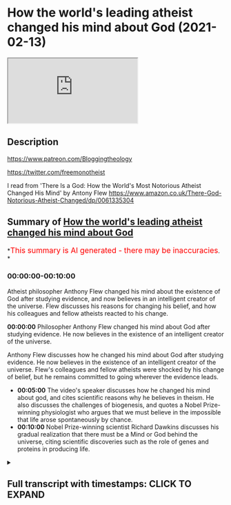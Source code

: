 # How the world's leading atheist changed his mind about God (2021-02-13)

<iframe loading='lazy' allow='autoplay' src='https://www.youtube.com/embed/Gc-3QVEkfbM'></iframe>

## Description

<https://www.patreon.com/Bloggingtheology>

<https://twitter.com/freemonotheist>

I read from 'There Is a God: How the World's Most Notorious Atheist Changed His Mind' by Antony Flew <https://www.amazon.co.uk/There-God-Notorious-Atheist-Changed/dp/0061335304>

## Summary of [How the world's leading atheist changed his mind about God](https://www.youtube.com/watch?v=Gc-3QVEkfbM)

*<span style="color:red; font-size:125%">This summary is AI generated - there may be inaccuracies</span>. *

### <a onclick="modifyYTiframeseektime('0')">00:00:00-00:10:00</a>

Atheist philosopher Anthony Flew changed his mind about the existence of God after studying evidence, and now believes in an intelligent creator of the universe.  Flew discusses his reasons for changing his belief, and how his colleagues and fellow atheists reacted to his change.

**<a onclick="modifyYTiframeseektime('0')">00:00:00</a>** Philosopher Anthony Flew changed his mind about God after studying evidence. He now believes in the existence of an intelligent creator of the universe.

 Anthony Flew discusses how he changed his mind about God after studying evidence. He now believes in the existence of an intelligent creator of the universe. Flew's colleagues and fellow atheists were shocked by his change of belief, but he remains committed to going wherever the evidence leads.

* **<a onclick="modifyYTiframeseektime('300')">00:05:00</a>** The video's speaker discusses how he changed his mind about god, and cites scientific reasons why he believes in theism. He also discusses the challenges of biogenesis, and quotes a Nobel Prize-winning physiologist who argues that we must believe in the impossible that life arose spontaneously by chance.
* **<a onclick="modifyYTiframeseektime('600')">00:10:00</a>** Nobel Prize-winning scientist Richard Dawkins discusses his gradual realization that there must be a Mind or God behind the universe, citing scientific discoveries such as the role of genes and proteins in producing life.

<details><summary><h2>Full transcript with timestamps: CLICK TO EXPAND</h2></summary>

<a onclick="modifyYTiframeseektime('1')">0:00:01</a> in this video , I want to look at how the world's
leading philosopher changed his mind about God .  
<a onclick="modifyYTiframeseektime('9')">0:00:09</a> Professor Anthony Flew is an English philosopher ,
most notable for his work related to the  
<a onclick="modifyYTiframeseektime('15')">0:00:15</a> philosophy of religion . during the course of his
career he taught at the universities of Oxford ,
<a onclick="modifyYTiframeseektime('20')">0:00:20</a> Aberdeen (Scotland) , Keel , Reading and at York university
in Toronto . for much of his career , Anthony Flew  
<a onclick="modifyYTiframeseektime('27')">0:00:27</a> was known as a strong advocate of atheism arguing
that one should presuppose atheism until empirical  
<a onclick="modifyYTiframeseektime('35')">0:00:35</a> evidence of a god surfaces . he also criticized the
idea of life after death , the free will defense to
<a onclick="modifyYTiframeseektime('43')">0:00:43</a> the problem of evil and the meaningfulness of
the concept of god . however in 2004 , he changed
<a onclick="modifyYTiframeseektime('51')">0:00:51</a> his position , he changed his mind and stated
that he now believed in the existence of an
<a onclick="modifyYTiframeseektime('58')">0:00:58</a> intelligent creator of the universe . shocking
his colleagues and fellow atheists . in order
<a onclick="modifyYTiframeseektime('65')">0:01:05</a> to further clarify his personal concept of god ,
Anthony Flew openly made an allegiance to deism
<a onclick="modifyYTiframeseektime('72')">0:01:12</a> more specifically a belief in the Aristotelian god
which he will define in his book in a second . and
<a onclick="modifyYTiframeseektime('79')">0:01:19</a> dismissed on many occasions any call to convert
to christianity , islam or any other religion .  
<a onclick="modifyYTiframeseektime('86')">0:01:26</a> he stated that in keeping with his lifelong
commitment to go wherever the evidence leads .  
<a onclick="modifyYTiframeseektime('92')">0:01:32</a> he now believed in the existence of a god . i just
want to quote some passages from his last book
<a onclick="modifyYTiframeseektime('100')">0:01:40</a> "THERE IS NO GOD" where the N has been crossed
off gotten "THERE IS A GOD : how the world's most
<a onclick="modifyYTiframeseektime('107')">0:01:47</a> notorious atheist changed his mind" by Anthony Flew .
and I've read all this book and I wanted to  
<a onclick="modifyYTiframeseektime('113')">0:01:53</a> quote some of the juicier passages from it . in
chapter four entitled "a pilgrimage of reason"
<a onclick="modifyYTiframeseektime('120')">0:02:00</a> he writes : let us begin with a parable , imagine
that a satellite phone is washed ashore on a
<a onclick="modifyYTiframeseektime('128')">0:02:08</a> remote island inhabited by a tribe that has never
had contact with modern civilization . the natives
<a onclick="modifyYTiframeseektime('136')">0:02:16</a> play with the numbers on the dial pad and hear
different voices upon hitting certain sequences .  
<a onclick="modifyYTiframeseektime('143')">0:02:23</a> they assume first that it's the device that
makes these noises , some of the cleverer
<a onclick="modifyYTiframeseektime('149')">0:02:29</a> natives , the scientists of the tribe assemble
an exact replica and hit the numbers again .  
<a onclick="modifyYTiframeseektime('157')">0:02:37</a> they hear the voices again , the conclusion
seems obvious to them . this  
<a onclick="modifyYTiframeseektime('163')">0:02:43</a> particular combination of crystals and metals
and chemicals produce what seems like human
<a onclick="modifyYTiframeseektime('169')">0:02:49</a> voices and this means that the voices are simply
properties of the device . but the tribal sage
<a onclick="modifyYTiframeseektime('178')">0:02:58</a> (by sage Flew probably means a philosopher) a tribal
sage summons the scientists for a discussion .  
<a onclick="modifyYTiframeseektime('185')">0:03:05</a> he has thought long and hard on the matter
and has reached the following conclusion :
<a onclick="modifyYTiframeseektime('190')">0:03:10</a> the voices coming through the instrument must
be coming from people like themselves , people  
<a onclick="modifyYTiframeseektime('197')">0:03:17</a> who are living and conscious although speaking in
a different language . instead of assuming that the  
<a onclick="modifyYTiframeseektime('204')">0:03:24</a> voices are simply properties of the handset , they
should investigate the possibility that through
<a onclick="modifyYTiframeseektime('210')">0:03:30</a> some mysterious communication network they
are in touch with other humans . perhaps further
<a onclick="modifyYTiframeseektime('216')">0:03:36</a> study along these lines could lead to a greater
understanding of the world beyond their island .  
<a onclick="modifyYTiframeseektime('223')">0:03:43</a> but the scientists simply laugh at the
sage and say , look when we damage the
<a onclick="modifyYTiframeseektime('229')">0:03:49</a> instrument the voices stop coming , so they're
obviously nothing more than sounds produced by  
<a onclick="modifyYTiframeseektime('236')">0:03:56</a> a unique combination of lithium and printed
circuit boards and light and missing diodes .  
<a onclick="modifyYTiframeseektime('244')">0:04:04</a> and a parable . in this parable we see how
easy it is to let preconceived theories
<a onclick="modifyYTiframeseektime('252')">0:04:12</a> shape the way we view evidence ,
instead of letting the evidence
<a onclick="modifyYTiframeseektime('256')">0:04:16</a> shape our theories . a copernican leap may thus
be prevented by a thousand ptolemaic epicycles .  
<a onclick="modifyYTiframeseektime('266')">0:04:26</a> defenders of ptolemy's geocentric model of the
solar system resisted copernicus's heliocentric
<a onclick="modifyYTiframeseektime('273')">0:04:33</a> model by using the concept of epicycles to
explain away observations of planetary motion that
<a onclick="modifyYTiframeseektime('281')">0:04:41</a> conflicted with their model . and in this it seems
to me lies the peculiar danger , the endemic evil
<a onclick="modifyYTiframeseektime('290')">0:04:50</a> of dogmatic atheism . (remember Anthony Flew was himself
a dogmatic atheist) . take such utterances as quote :  
<a onclick="modifyYTiframeseektime('299')">0:04:59</a> we should not ask for an explanation of how it is
that the world exists , it is here and that's all . or :
<a onclick="modifyYTiframeseektime('307')">0:05:07</a> since we cannot accept a transcendent source
of life , we choose to believe the impossible
<a onclick="modifyYTiframeseektime('315')">0:05:15</a> that life arose spontaneously by chance
for matter . or : the laws of physics
<a onclick="modifyYTiframeseektime('323')">0:05:23</a> are lawless laws that arise from the void , end of
discussion . these quotes look at first sight like
<a onclick="modifyYTiframeseektime('331')">0:05:31</a> rational arguments that have a special
authority because they have a no-nonsense
<a onclick="modifyYTiframeseektime('337')">0:05:37</a> air about them . of course this is no more sign
that they are either rational or arguments .  
<a onclick="modifyYTiframeseektime('347')">0:05:47</a> and then the next quote : as for my new position
on the classical philosophical debates
<a onclick="modifyYTiframeseektime('355')">0:05:55</a> about god , in this area i was persuaded above
all by the philosopher David Conway's argument
<a onclick="modifyYTiframeseektime('362')">0:06:02</a> for god's existence in his book "The Recovery of
Wisdom : From Here to Antiquity in Quest of Sophia"  
<a onclick="modifyYTiframeseektime('370')">0:06:10</a> Conway is a distinguished British Philosopher
at Middlesex University , who is equally at home
<a onclick="modifyYTiframeseektime('375')">0:06:15</a> with classical and modern philosophy . the god whose
existence is defended by Conway and myself (writes  
<a onclick="modifyYTiframeseektime('383')">0:06:23</a> Flew) is the god of aristotle .Conway writes : in sum ,
to the Being  
<a onclick="modifyYTiframeseektime('393')">0:06:33</a> whom he considered to be the explanation of the
world and its broad form , Aristotle ascribed the  
<a onclick="modifyYTiframeseektime('401')">0:06:41</a> following attributes : immutability , immateriality ,
omnipotence , omniscience , oneness or indivisibility ,  
<a onclick="modifyYTiframeseektime('410')">0:06:50</a> perfect goodness and necessary existence . there is
an impressive correspondence between this set of
<a onclick="modifyYTiframeseektime('418')">0:06:58</a> attributes and those traditionally ascribed
to god within the judeo-christian tradition ,  
<a onclick="modifyYTiframeseektime('424')">0:07:04</a> it is one that fully justifies us in
viewing Aristotle as having had the same divine  
<a onclick="modifyYTiframeseektime('431')">0:07:11</a> being in mind as the cause of the world that is
the object of worship of these two religions . end  
<a onclick="modifyYTiframeseektime('438')">0:07:18</a> quote . for some reason Flew doesn't even think about
Islam but obviously this applies to Islam as well .  
<a onclick="modifyYTiframeseektime('444')">0:07:24</a> so that clarifies Flew's own concept
of god that he embraced after leaving atheism .  
<a onclick="modifyYTiframeseektime('453')">0:07:33</a> and now some of the reasons , the scientific reasons
why he began to embrace theism or belief in god  
<a onclick="modifyYTiframeseektime('460')">0:07:40</a> and he quotes Paul Davis the famous
astrophysicist : Paul Davis highlights the  
<a onclick="modifyYTiframeseektime('465')">0:07:45</a> same problem he writes . he observes that most
theories of biogenesis (biogenesis is the idea  
<a onclick="modifyYTiframeseektime('473')">0:07:53</a> of life just coming about , apparently out
of nowhere) most theories of biogenesis  
<a onclick="modifyYTiframeseektime('478')">0:07:58</a> have concentrated on the chemistry of life . but
life is more than just complex chemical reactions .  
<a onclick="modifyYTiframeseektime('486')">0:08:06</a> the cell also is an information storing processing
and replicating system . we need to explain the  
<a onclick="modifyYTiframeseektime('495')">0:08:15</a> origin of this system , of this information and the
way in which the information processing machinery  
<a onclick="modifyYTiframeseektime('502')">0:08:22</a> came to exist . he emphasizes the fact that the
gene is nothing but a set of coded instructions  
<a onclick="modifyYTiframeseektime('510')">0:08:30</a> with a precise recipe for manufacturing proteins .
most important these genetic instructions are  
<a onclick="modifyYTiframeseektime('518')">0:08:38</a> not the kind of information you find in
thermodynamics and statistical mechanics  
<a onclick="modifyYTiframeseektime('523')">0:08:43</a> rather they constitute semantic information .
in other words , they have a specific meaning .  
<a onclick="modifyYTiframeseektime('532')">0:08:52</a> these instructions can be effective only in a
molecular environment capable of interpreting the  
<a onclick="modifyYTiframeseektime('539')">0:08:59</a> meaning in the genetic code . the origin question
of biogenesis rises to the top at this point ,  
<a onclick="modifyYTiframeseektime('548')">0:09:08</a> the problem of how meaningful or semantic
information can emerge spontaneously from a  
<a onclick="modifyYTiframeseektime('554')">0:09:14</a> collection of mindless molecules subject to
blind and purposeless forces present a deep
<a onclick="modifyYTiframeseektime('561')">0:09:21</a> conceptual challenge . there's the end of that quote .
so you can see some of the reasons why Flew in the  
<a onclick="modifyYTiframeseektime('569')">0:09:29</a> light of modern science abandoned atheism . and
the last quote here because there are so many .  
<a onclick="modifyYTiframeseektime('579')">0:09:39</a> is again to do with the origin of life ,
so how do we account for the origin of life  
<a onclick="modifyYTiframeseektime('583')">0:09:43</a> (professor Flew asks) the nobel prize winning
physiologist George Wald  
<a onclick="modifyYTiframeseektime('592')">0:09:52</a> once famously argued that we choose to believe the
impossible that life arose spontaneously by chance .  
<a onclick="modifyYTiframeseektime('601')">0:10:01</a> now of course this is what Flew himself
believed , this is what atheists believe .  
<a onclick="modifyYTiframeseektime('606')">0:10:06</a> this Noble prize winning scientist says : in later
years however , he concluded that a pre-existing
<a onclick="modifyYTiframeseektime('613')">0:10:13</a> mind which he posits as the matrix of physical
reality compose the physical universe that breeds  
<a onclick="modifyYTiframeseektime('620')">0:10:20</a> life.  then he quotes the nobel
prize-winning professor
<a onclick="modifyYTiframeseektime('628')">0:10:28</a> who says as follows : how is it that
with so many other apparent options  
<a onclick="modifyYTiframeseektime('635')">0:10:35</a> we are in a universe that possesses just that
peculiar nexus or properties that breeds life .  
<a onclick="modifyYTiframeseektime('643')">0:10:43</a> it has occurred to me lately i must confess with
some shock at first to my scientific sensibilities  
<a onclick="modifyYTiframeseektime('650')">0:10:50</a> that both questions might be brought
into some degree of congruence .  
<a onclick="modifyYTiframeseektime('655')">0:10:55</a> this is with the assumption that mind rather than
emerging as a late outgrowth in the evolution of  
<a onclick="modifyYTiframeseektime('662')">0:11:02</a> life has existed always as the matrix the
source and condition of physical reality
<a onclick="modifyYTiframeseektime('671')">0:11:11</a> that the stuff of which physical reality is
constructed is mind stuff . it is mind that has  
<a onclick="modifyYTiframeseektime('679')">0:11:19</a> composed a physical universe that breeds life . so
eventually evolves creatures that know and create  
<a onclick="modifyYTiframeseektime('688')">0:11:28</a> science , art , technology making creatures .
that's the end quote there . and then Flew says :  
<a onclick="modifyYTiframeseektime('695')">0:11:35</a> this too is my conclusion , the only
satisfactory explanation for the origin of such
<a onclick="modifyYTiframeseektime('702')">0:11:42</a> end directing self-replicating life as we
see on earth is an infinitely intelligent
<a onclick="modifyYTiframeseektime('709')">0:11:49</a> Mind (with a capital M) . and of
course we call that mind "God" .  
<a onclick="modifyYTiframeseektime('717')">0:11:57</a> so there we go , that's the book . it's
very interesting his arguments are based he says
<a onclick="modifyYTiframeseektime('724')">0:12:04</a> his whole position has not really changed , he
only goes where the evidence leads so he says
<a onclick="modifyYTiframeseektime('730')">0:12:10</a> that in his earlier career he didn't see any
good evidence for the existence of god he says
<a onclick="modifyYTiframeseektime('735')">0:12:15</a> but now with the advent of the discovery of DNA
and the role of genes and producing proteins and  
<a onclick="modifyYTiframeseektime('742')">0:12:22</a> this the semantic nature of genes
requiring a meaningful understanding of the
<a onclick="modifyYTiframeseektime('749')">0:12:29</a> whole process of producing genes and life .  
this goes way beyond atheism and this suggests  
<a onclick="modifyYTiframeseektime('755')">0:12:35</a> intelligence , it suggests mind and thus it's just
God not just the DNA but a whole host of other
<a onclick="modifyYTiframeseektime('762')">0:12:42</a> scientific discoveries lead professor Flew to
abandon atheism and embrace this belief in god .  
<a onclick="modifyYTiframeseektime('770')">0:12:50</a> so i think this is a great story , a great story
of a man who had the courage to admit that he  
<a onclick="modifyYTiframeseektime('776')">0:12:56</a> was wrong . here's a man who was the world's most
notorious atheist , he spent decades arguing against
<a onclick="modifyYTiframeseektime('782')">0:13:02</a> believers in god , ridiculing their beliefs ,
refuting them philosophically , he came to believe
<a onclick="modifyYTiframeseektime('788')">0:13:08</a> that was wrong in fact god does exist because
the evidence he says led him to believe that .  
<a onclick="modifyYTiframeseektime('795')">0:13:15</a> so there we go , that's the story of
how the world's most notorious atheist changed
<a onclick="modifyYTiframeseektime('801')">0:13:21</a> his mind and to my knowledge he never
actually converted to any other religion i
<a onclick="modifyYTiframeseektime('806')">0:13:26</a> think he was warming towards the christian
faith given his own cultural background
<a onclick="modifyYTiframeseektime('812')">0:13:32</a> but i don't think he ever converted to any
other religion and let's hope , let's pray
<a onclick="modifyYTiframeseektime('816')">0:13:36</a> that he found a merciful god who
accepted him into paradise . till next time  

</details>
